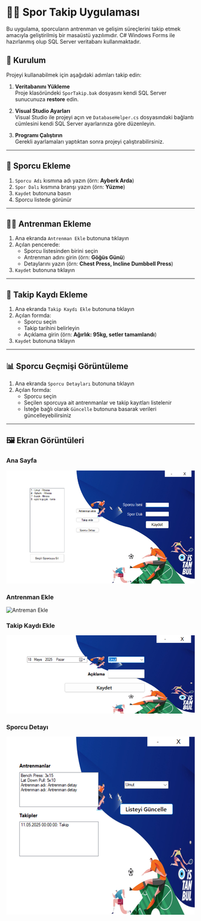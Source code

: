 
# 🏋️‍♂️ Spor Takip Uygulaması

Bu uygulama, sporcuların antrenman ve gelişim süreçlerini takip etmek amacıyla geliştirilmiş bir masaüstü yazılımıdır. C# Windows Forms ile hazırlanmış olup SQL Server veritabanı kullanmaktadır.

## 🚀 Kurulum

Projeyi kullanabilmek için aşağıdaki adımları takip edin:

1. **Veritabanını Yükleme**  
   Proje klasöründeki `SporTakip.bak` dosyasını kendi SQL Server sunucunuza **restore** edin.

2. **Visual Studio Ayarları**  
   Visual Studio ile projeyi açın ve `DatabaseHelper.cs` dosyasındaki bağlantı cümlesini kendi SQL Server ayarlarınıza göre düzenleyin.

3. **Programı Çalıştırın**  
   Gerekli ayarlamaları yaptıktan sonra projeyi çalıştırabilirsiniz.

---

## 👤 Sporcu Ekleme

1. `Sporcu Adı` kısmına adı yazın (örn: **Ayberk Arda**)  
2. `Spor Dalı` kısmına branşı yazın (örn: **Yüzme**)  
3. `Kaydet` butonuna basın  
4. Sporcu listede görünür

---

## 🏃‍♂️ Antrenman Ekleme

1. Ana ekranda `Antrenman Ekle` butonuna tıklayın  
2. Açılan pencerede:  
   - Sporcu listesinden birini seçin  
   - Antrenman adını girin (örn: **Göğüs Günü**)  
   - Detaylarını yazın (örn: **Chest Press, Incline Dumbbell Press**)  
3. `Kaydet` butonuna tıklayın

---

## 📅 Takip Kaydı Ekleme

1. Ana ekranda `Takip Kaydı Ekle` butonuna tıklayın  
2. Açılan formda:  
   - Sporcu seçin  
   - Takip tarihini belirleyin  
   - Açıklama girin (örn: **Ağırlık: 95kg, setler tamamlandı**)  
3. `Kaydet` butonuna tıklayın

---

## 📊 Sporcu Geçmişi Görüntüleme

1. Ana ekranda `Sporcu Detayları` butonuna tıklayın  
2. Açılan formda:  
   - Sporcu seçin  
   - Seçilen sporcuya ait antrenmanlar ve takip kayıtları listelenir  
   - İsteğe bağlı olarak `Güncelle` butonuna basarak verileri güncelleyebilirsiniz

---

## 🖼️ Ekran Görüntüleri

### Ana Sayfa
![Ana Sayfa](screenshots/anasayfa.png)

### Antrenman Ekle
![Antreman Ekle](screenshots/antreman.png)

### Takip Kaydı Ekle
![Takip Ekle](screenshots/takip_ekle.png)

### Sporcu Detayı
![Sporcu Detayi](screenshots/sporcu_detayi.png)
